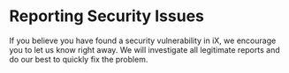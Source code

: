 <!--
SPDX-FileCopyrightText: 2024 Siemens AG

SPDX-License-Identifier: MIT
-->

# Reporting Security Issues

If you believe you have found a security vulnerability in iX, we encourage you to let us know right away. We will investigate all legitimate reports and do our best to quickly fix the problem.
